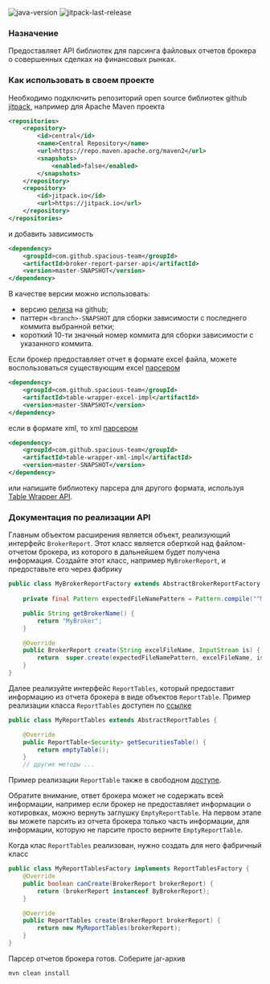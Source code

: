 ![java-version](https://img.shields.io/badge/Java-11-brightgreen?style=flat-square)
![jitpack-last-release](https://jitpack.io/v/spacious-team/broker-report-parser-api.svg?style=flat-square)

### Назначение
Предоставляет API библиотек для парсинга файловых отчетов брокера о совершенных сделках на финансовых рынках.

### Как использовать в своем проекте
Необходимо подключить репозиторий open source библиотек github [jitpack](https://jitpack.io/#spacious-team/broker-report-parser-api),
например для Apache Maven проекта
```xml
<repositories>
    <repository>
        <id>central</id>
        <name>Central Repository</name>
        <url>https://repo.maven.apache.org/maven2</url>
        <snapshots>
            <enabled>false</enabled>
        </snapshots>
    </repository>
    <repository>
        <id>jitpack.io</id>
        <url>https://jitpack.io</url>
    </repository>
</repositories>
```
и добавить зависимость
```xml
<dependency>
    <groupId>com.github.spacious-team</groupId>
    <artifactId>broker-report-parser-api</artifactId>
    <version>master-SNAPSHOT</version>
</dependency>
```
В качестве версии можно использовать:
- версию [релиза](https://github.com/spacious-team/broker-report-parser-api/releases) на github;
- паттерн `<branch>-SNAPSHOT` для сборки зависимости с последнего коммита выбранной ветки;
- короткий 10-ти значный номер коммита для сборки зависимости с указанного коммита.

Если брокер предоставляет отчет в формате excel файла, можете воспользоваться существующим excel
[парсером](https://github.com/spacious-team/table-wrapper-excel-impl)
```xml
<dependency>
    <groupId>com.github.spacious-team</groupId>
    <artifactId>table-wrapper-excel-impl</artifactId>
    <version>master-SNAPSHOT</version>
</dependency>
```
если в формате xml, то xml [парсером](https://github.com/spacious-team/table-wrapper-xml-impl)
 ```xml
 <dependency>
     <groupId>com.github.spacious-team</groupId>
     <artifactId>table-wrapper-xml-impl</artifactId>
     <version>master-SNAPSHOT</version>
 </dependency>
 ```
или напишите библиотеку парсера для другого формата, используя
[Table Wrapper API](https://github.com/spacious-team/table-wrapper-api).

### Документация по реализации API
Главным объектом расширения является объект, реализующий интерфейс `BrokerReport`. Этот класс является оберткой
над файлом-отчетом брокера, из которого в дальнейшем будет получена информация. Создайте этот класс, например
`MyBrokerReport`, и предоставьте его через фабрику
```java
public class MyBrokerReportFactory extends AbstractBrokerReportFactory {
    
    private final Pattern expectedFileNamePattern = Pattern.compile("^My_broker_[0-9()\\-_]+\\.xml$");

    public String getBrokerName() {
        return "MyBroker";
    }

    @Override
    public BrokerReport create(String excelFileName, InputStream is) {
        return  super.create(expectedFileNamePattern, excelFileName, is, MyBrokerReport::new);
    }
}
```
Далее реализуйте интерфейс `ReportTables`, который предоставит информацию из отчета брокера в виде объектов `ReportTable`.
Пример реализации класса `ReportTables` доступен по
[ссылке](https://github.com/spacious-team/investbook/blob/develop/src/main/java/ru/investbook/parser/psb/foreignmarket/PsbForeignMarketReportTables.java)
```java
public class MyReportTables extends AbstractReportTables {

    @Override
    public ReportTable<Security> getSecuritiesTable() {
        return emptyTable();
    }
    // другие методы ...
```
Пример реализации `ReportTable` также в свободном
[доступе](https://github.com/spacious-team/investbook/blob/develop/src/main/java/ru/investbook/parser/psb/SecuritiesTable.java).

Обратите внимание, ответ брокера может не содержать всей информации, например если брокер не предоставляет информации
о котировках, можно вернуть заглушку `EmptyReportTable`. На первом этапе вы можете парсить из отчета
брокера только часть информации, для информации, которую не парсите просто верните `EmptyReportTable`.

Когда клас `ReportTables` реализован, нужно создать для него фабричный класс
```java
public class MyReportTablesFactory implements ReportTablesFactory {
    @Override
    public boolean canCreate(BrokerReport brokerReport) {
        return (brokerReport instanceof ByBrokerReport);
    }

    @Override
    public ReportTables create(BrokerReport brokerReport) {
        return new MyReportTables(brokerReport);
    }
}
```
Парсер отчетов брокера готов. Соберите jar-архив
```shell script
mvn clean install
```
